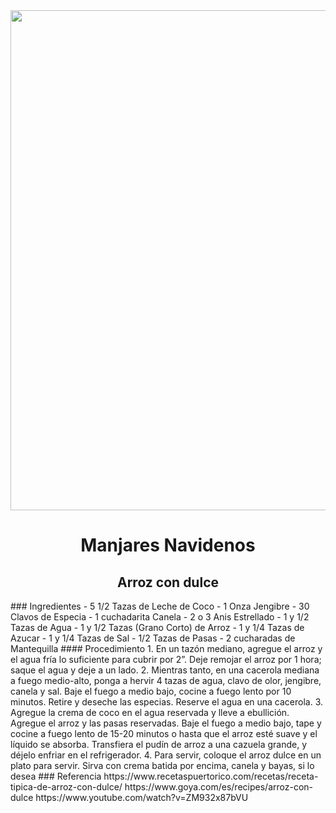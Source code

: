 <div align= "center">
<img src= "https://user-images.githubusercontent.com/95309359/145265721-2840e541-d8ae-464f-af20-c911e4c8a507.png" width= "800" height= "800" />


# Manjares Navidenos
## Arroz con dulce
</div>
### Ingredientes
-  5 1/2 Tazas de Leche de Coco
-  1 Onza Jengibre
-  30 Clavos de Especia
-  1 cuchadarita Canela
-  2 o 3 Anis Estrellado
-  1 y 1/2 Tazas de Agua 
-  1 y 1/2 Tazas (Grano Corto) de Arroz
-  1 y 1/4 Tazas de Azucar
-  1 y 1/4 Tazas de Sal
-  1/2 Tazas de Pasas
-  2 cucharadas de Mantequilla 
#### Procedimiento
1. En un tazón mediano, agregue el arroz y el agua fría lo suficiente para cubrir por 2”. Deje remojar el arroz por 1 hora; saque el agua y deje a un lado.
2. Mientras tanto, en una cacerola mediana a fuego medio-alto, ponga a hervir 4 tazas de agua, clavo de olor, jengibre, canela y sal. Baje el fuego a medio bajo, cocine a fuego lento por 10 minutos. Retire y deseche las especias. Reserve el agua en una cacerola.
3. Agregue la crema de coco en el agua reservada y lleve a ebullición. Agregue el arroz y las pasas reservadas. Baje el fuego a medio bajo, tape y cocine a fuego lento de 15-20 minutos o hasta que el arroz esté suave y el líquido se absorba. Transfiera el pudín de arroz a una cazuela grande, y déjelo enfriar en el refrigerador.
4. Para servir, coloque el arroz dulce en un plato para servir. Sirva con crema batida por encima, canela y bayas, si lo desea
### Referencia 
 https://www.recetaspuertorico.com/recetas/receta-tipica-de-arroz-con-dulce/
 https://www.goya.com/es/recipes/arroz-con-dulce
 https://www.youtube.com/watch?v=ZM932x87bVU
